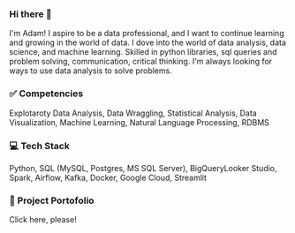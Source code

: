 ### Hi there 👋

I'm Adam! I aspire to be a data professional, and I want to continue learning and growing in the world of data. I dove into the world of data analysis, data science, and machine learning. Skilled in python libraries, sql queries and problem solving, communication, critical thinking. I'm always looking for ways to use data analysis to solve problems.

### ✅ Competencies

Explotaroty Data Analysis, Data Wraggling, Statistical Analysis, Data Visualization, Machine Learning, Natural Language Processing, RDBMS

### 💻 Tech Stack

Python, SQL (MySQL, Postgres, MS SQL Server), BigQueryLooker Studio, Spark, Airflow, Kafka, Docker, Google Cloud, Streamlit

### 📂 Project Portofolio

Click here, please!
